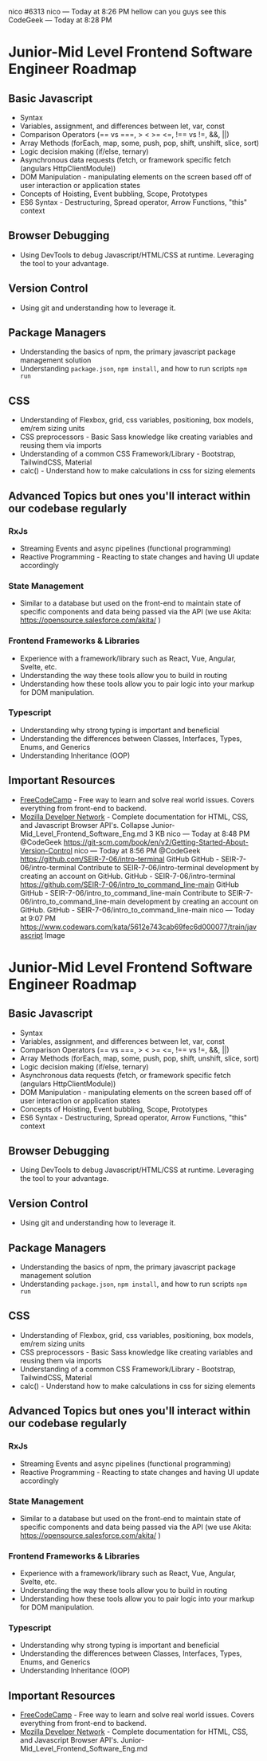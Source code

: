 nico
#6313
nico — Today at 8:26 PM
hellow
can you guys see this
CodeGeek — Today at 8:28 PM
# Junior-Mid Level Frontend Software Engineer Roadmap

## Basic Javascript

- Syntax
- Variables, assignment, and differences between let, var, const
- Comparison Operators (== vs ===, > < >= <=, !== vs !=, &&, ||)
- Array Methods (forEach, map, some, push, pop, shift, unshift, slice, sort)
- Logic decision making (if/else, ternary)
- Asynchronous data requests (fetch, or framework specific fetch (angulars HttpClientModule))
- DOM Manipulation - manipulating elements on the screen based off of user interaction or application states
- Concepts of Hoisting, Event bubbling, Scope, Prototypes
- ES6 Syntax - Destructuring, Spread operator, Arrow Functions, "this" context

## Browser Debugging

- Using DevTools to debug Javascript/HTML/CSS at runtime. Leveraging the tool to your advantage.

## Version Control

- Using git and understanding how to leverage it.

## Package Managers

- Understanding the basics of npm, the primary javascript package management solution
- Understanding `package.json`, `npm install`, and how to run scripts `npm run`

## CSS

- Understanding of Flexbox, grid, css variables, positioning, box models, em/rem sizing units
- CSS preprocessors - Basic Sass knowledge like creating variables and reusing them via imports
- Understanding of a common CSS Framework/Library - Bootstrap, TailwindCSS, Material
- calc() - Understand how to make calculations in css for sizing elements

## Advanced Topics but ones you'll interact within our codebase regularly

### RxJs

- Streaming Events and async pipelines (functional programming)
- Reactive Programming - Reacting to state changes and having UI update accordingly

### State Management

- Similar to a database but used on the front-end to maintain state of specific components and 
      data being passed via the API (we use Akita: https://opensource.salesforce.com/akita/ )

### Frontend Frameworks & Libraries

- Experience with a framework/library such as React, Vue, Angular, Svelte, etc.
- Understanding the way these tools allow you to build in routing
- Understanding how these tools allow you to pair logic into your markup for DOM manipulation.

### Typescript

- Understanding why strong typing is important and beneficial
- Understanding the differences between Classes, Interfaces, Types, Enums, and Generics
- Understanding Inheritance (OOP)

## Important Resources

- [FreeCodeCamp](https://www.freecodecamp.org/) - Free way to learn and solve real world issues. Covers everything from front-end to backend. 
- [Mozilla Develper Network](https://developer.mozilla.org/en-US/) - Complete documentation for HTML, CSS, and Javascript Browser API's.
Collapse
Junior-Mid_Level_Frontend_Software_Eng.md
3 KB
nico — Today at 8:48 PM
@CodeGeek https://git-scm.com/book/en/v2/Getting-Started-About-Version-Control
nico — Today at 8:56 PM
@CodeGeek https://github.com/SEIR-7-06/intro-terminal
GitHub
GitHub - SEIR-7-06/intro-terminal
Contribute to SEIR-7-06/intro-terminal development by creating an account on GitHub.
GitHub - SEIR-7-06/intro-terminal
https://github.com/SEIR-7-06/intro_to_command_line-main
GitHub
GitHub - SEIR-7-06/intro_to_command_line-main
Contribute to SEIR-7-06/intro_to_command_line-main development by creating an account on GitHub.
GitHub - SEIR-7-06/intro_to_command_line-main
nico — Today at 9:07 PM
https://www.codewars.com/kata/5612e743cab69fec6d000077/train/javascript
Image
﻿
# Junior-Mid Level Frontend Software Engineer Roadmap

## Basic Javascript

- Syntax
- Variables, assignment, and differences between let, var, const
- Comparison Operators (== vs ===, > < >= <=, !== vs !=, &&, ||)
- Array Methods (forEach, map, some, push, pop, shift, unshift, slice, sort)
- Logic decision making (if/else, ternary)
- Asynchronous data requests (fetch, or framework specific fetch (angulars HttpClientModule))
- DOM Manipulation - manipulating elements on the screen based off of user interaction or application states
- Concepts of Hoisting, Event bubbling, Scope, Prototypes
- ES6 Syntax - Destructuring, Spread operator, Arrow Functions, "this" context

## Browser Debugging

- Using DevTools to debug Javascript/HTML/CSS at runtime. Leveraging the tool to your advantage.

## Version Control

- Using git and understanding how to leverage it.

## Package Managers

- Understanding the basics of npm, the primary javascript package management solution
- Understanding `package.json`, `npm install`, and how to run scripts `npm run`

## CSS

- Understanding of Flexbox, grid, css variables, positioning, box models, em/rem sizing units
- CSS preprocessors - Basic Sass knowledge like creating variables and reusing them via imports
- Understanding of a common CSS Framework/Library - Bootstrap, TailwindCSS, Material
- calc() - Understand how to make calculations in css for sizing elements

## Advanced Topics but ones you'll interact within our codebase regularly

### RxJs

- Streaming Events and async pipelines (functional programming)
- Reactive Programming - Reacting to state changes and having UI update accordingly

### State Management

- Similar to a database but used on the front-end to maintain state of specific components and 
      data being passed via the API (we use Akita: https://opensource.salesforce.com/akita/ )

### Frontend Frameworks & Libraries

- Experience with a framework/library such as React, Vue, Angular, Svelte, etc.
- Understanding the way these tools allow you to build in routing
- Understanding how these tools allow you to pair logic into your markup for DOM manipulation.

### Typescript

- Understanding why strong typing is important and beneficial
- Understanding the differences between Classes, Interfaces, Types, Enums, and Generics
- Understanding Inheritance (OOP)

## Important Resources

- [FreeCodeCamp](https://www.freecodecamp.org/) - Free way to learn and solve real world issues. Covers everything from front-end to backend. 
- [Mozilla Develper Network](https://developer.mozilla.org/en-US/) - Complete documentation for HTML, CSS, and Javascript Browser API's.
Junior-Mid_Level_Frontend_Software_Eng.md

